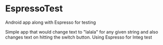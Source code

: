 # EspressoTest
Android app along with Espresso for testing

Simple app that would change text to "lalala" for any given string and also changes text on hitting the switch button.
Using Espresso for Integ test

